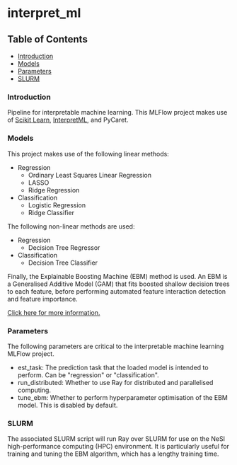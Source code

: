 # interpret_ml

## Table of Contents  

* [Introduction](#introduction)
* [Models](#models)
* [Parameters](#parameters)
* [SLURM](#slurm)

### Introduction

Pipeline for interpretable machine learning. This MLFlow project makes use of [Scikit Learn](https://scikit-learn.org/), [InterpretML](https://interpret.ml/), and PyCaret.

### Models

This project makes use of the following linear methods:

* Regression
  * Ordinary Least Squares Linear Regression
  * LASSO
  * Ridge Regression
* Classification
  * Logistic Regression
  * Ridge Classifier

The following non-linear methods are used:

* Regression
  * Decision Tree Regressor
* Classification
  * Decision Tree Classifier

Finally, the Explainable Boosting Machine (EBM) method is used. An EBM is a Generalised Additive Model (GAM) that fits boosted shallow decision trees to each feature, before performing automated feature interaction detection and feature importance.

[Click here for more information.](https://interpret.ml/docs/ebm.html)

### Parameters

The following parameters are critical to the interpretable machine learning MLFlow project.

* est_task: The prediction task that the loaded model is intended to perform. Can be "regression" or "classification".
* run_distributed: Whether to use Ray for distributed and parallelised computing.
* tune_ebm: Whether to perform hyperparameter optimisation of the EBM model. This is disabled by default.

### SLURM

The associated SLURM script will run Ray over SLURM for use on the NeSI high-performance computing (HPC) environment. It is particularly useful for training and tuning the EBM algorithm, which has a lengthy training time.
